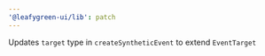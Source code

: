 ```yaml
---
'@leafygreen-ui/lib': patch
---
```


Updates `target` type in `createSyntheticEvent` to extend `EventTarget`
